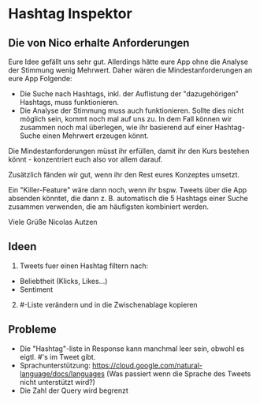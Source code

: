# Hashtag Inspektor

## Die von Nico erhalte Anforderungen

Eure Idee gefällt uns sehr gut. Allerdings hätte eure App ohne die Analyse der Stimmung wenig Mehrwert. Daher wären die Mindestanforderungen an eure App Folgende:

- Die Suche nach Hashtags, inkl. der Auflistung der "dazugehörigen" Hashtags, muss funktionieren.
- Die Analyse der Stimmung muss auch funktionieren. Sollte dies nicht möglich sein, kommt noch mal auf uns zu. In dem Fall können wir zusammen noch mal überlegen, wie ihr basierend auf einer Hashtag-Suche einen Mehrwert erzeugen könnt.

Die Mindestanforderungen müsst ihr erfüllen, damit ihr den Kurs bestehen könnt - konzentriert euch also vor allem darauf.

Zusätzlich fänden wir gut, wenn ihr den Rest eures Konzeptes umsetzt.

Ein "Killer-Feature" wäre dann noch, wenn ihr bspw. Tweets über die App absenden könntet, die dann z. B. automatisch die 5 Hashtags einer Suche zusammen verwenden, die am häufigsten kombiniert werden.


Viele Grüße
Nicolas Autzen

## Ideen

1.    Tweets fuer einen Hashtag filtern nach:
*  Beliebtheit (Klicks, Likes…)
*  Sentiment 

2.    #-Liste verändern und in die Zwischenablage kopieren

## Probleme 
*  Die "Hashtag"-liste in Response kann manchmal leer sein, obwohl es eigtl. #'s im Tweet gibt.
*  Sprachunterstützung: https://cloud.google.com/natural-language/docs/languages (Was passiert wenn die Sprache des Tweets nicht unterstützt wird?)
*  Die Zahl der Query wird begrenzt

